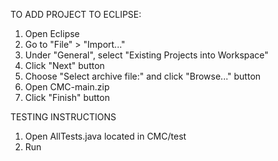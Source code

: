 TO ADD PROJECT TO ECLIPSE:
1. Open Eclipse
2. Go to "File" > "Import..."
3. Under "General", select "Existing Projects into Workspace"
4. Click "Next" button
5. Choose "Select archive file:" and click "Browse..." button
6. Open CMC-main.zip
7. Click "Finish" button

TESTING INSTRUCTIONS

1) Open AllTests.java located in CMC/test
2) Run
